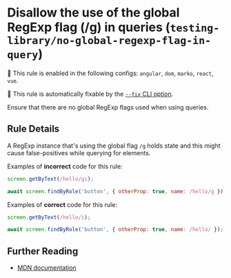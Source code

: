 # Disallow the use of the global RegExp flag (/g) in queries (`testing-library/no-global-regexp-flag-in-query`)

💼 This rule is enabled in the following configs: `angular`, `dom`, `marko`, `react`, `vue`.

🔧 This rule is automatically fixable by the [`--fix` CLI option](https://eslint.org/docs/latest/user-guide/command-line-interface#--fix).

<!-- end auto-generated rule header -->

Ensure that there are no global RegExp flags used when using queries.

## Rule Details

A RegExp instance that's using the global flag `/g` holds state and this might cause false-positives while querying for elements.

Examples of **incorrect** code for this rule:

```js
screen.getByText(/hello/gi);
```

```js
await screen.findByRole('button', { otherProp: true, name: /hello/g });
```

Examples of **correct** code for this rule:

```js
screen.getByText(/hello/i);
```

```js
await screen.findByRole('button', { otherProp: true, name: /hello/ });
```

## Further Reading

- [MDN documentation](https://developer.mozilla.org/en-US/docs/Web/JavaScript/Reference/Global_Objects/RegExp/lastIndex)
